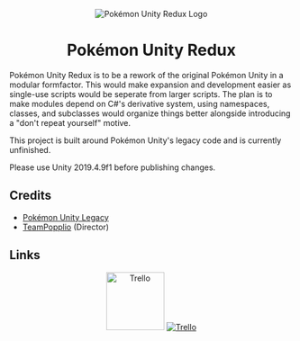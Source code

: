 <p align="center">
    <img alt="Pokémon Unity Redux Logo" src="https://i.imgur.com/4GrFnm1.png"/>
    <h1 align="center">Pokémon Unity Redux</h3>
</p>

Pokémon Unity Redux is to be a rework of the original Pokémon Unity in a modular formfactor.
This would make expansion and development easier as single-use scripts would be seperate from larger scripts.
The plan is to make modules depend on C#'s derivative system, using namespaces, classes, and subclasses would organize things better alongside introducing a "don't repeat yourself" motive.

This project is built around Pokémon Unity's legacy code and is currently unfinished.

Please use Unity 2019.4.9f1 before publishing changes.

## Credits

* [Pokémon Unity Legacy](https://github.com/PokemonUnity/PokemonUnity/tree/master)
* [TeamPopplio](https://github.com/TeamPopplio) (Director)

## Links

<p align="center">
    <a href="https://discord.gg/7yzMVA7"><img alt="Trello" height=103 src="https://i.imgur.com/JtoQm1v.png"/></a>
    <a href="https://trello.com/b/PEpi6aMP/pok%C3%A9mon-unity-redux"><img alt="Trello" src="https://i.imgur.com/zi1dBpv.png"/></a>
</p>
